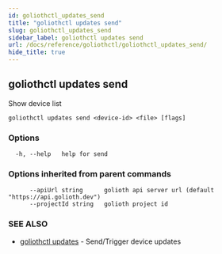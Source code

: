 ```yaml
---
id: goliothctl_updates_send
title: "goliothctl updates send"
slug: goliothctl_updates_send
sidebar_label: goliothctl updates send
url: /docs/reference/goliothctl/goliothctl_updates_send/
hide_title: true
---
```

## goliothctl updates send

Show device list

```
goliothctl updates send <device-id> <file> [flags]
```

### Options

```
  -h, --help   help for send
```

### Options inherited from parent commands

```
      --apiUrl string      golioth api server url (default "https://api.golioth.dev")
      --projectId string   golioth project id
```

### SEE ALSO

* [goliothctl updates](/docs/reference/goliothctl/goliothctl_updates/)	 - Send/Trigger device updates

